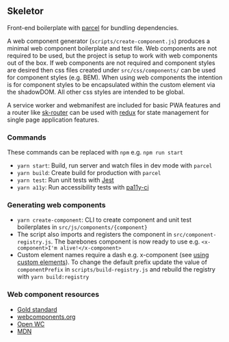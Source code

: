 ## Skeletor

Front-end boilerplate with [parcel](https://parceljs.org/) for bundling dependencies.

A web component generator (`scripts/create-component.js`) produces a minimal web component boilerplate and test file. Web components are not required to be used, but the project is setup to work with web components out of the box. If web components are not required and component styles are desired then css files created under `src/css/components/` can be used for component styles (e.g. BEM). When using web components the intention is for component styles to be encapsulated within the custom element via the shadowDOM. All other css styles are intended to be global.

A service worker and webmanifest are included for basic PWA features and a router like [sk-router](https://github.com/skatejs/skatejs/tree/master/packages/sk-router) can be used with [redux](https://redux.js.org/) for state management for single page application features.

### Commands
These commands can be replaced with `npm` e.g. `npm run start`

+ `yarn start`: Build, run server and watch files in dev mode with `parcel`
+ `yarn build`: Create build for production with `parcel`
+ `yarn test`: Run unit tests with [Jest](https://github.com/facebook/jest)
+ `yarn a11y`: Run accessibility tests with [pa11y-ci](https://github.com/pa11y/pa11y-ci)

### Generating web components
+ `yarn create-component`: CLI to create component and unit test boilerplates in `src/js/components/{component}`
+ The script also imports and registers the component in `src/component-registry.js`. The barebones component is now ready to use e.g. `<x-component>I'm alive!</x-component>`
+ Custom element names require a dash e.g. x-component (see [using custom elements](https://developer.mozilla.org/en-US/docs/Web/Web_Components/Using_custom_elements)). To change the default prefix update the value of `componentPrefix` in `scripts/build-registry.js` and rebuild the registry with `yarn build:registry`

### Web component resources
+ [Gold standard](https://github.com/webcomponents/gold-standard/wiki)
+ [webcomponents.org](https://www.webcomponents.org)
+ [Open WC](https://open-wc.org/)
+ [MDN](https://developer.mozilla.org/en-US/docs/Web/Web_Components)
